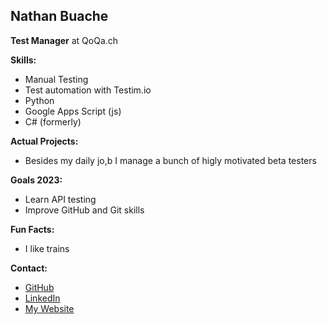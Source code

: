 ## Nathan Buache

**Test Manager** at QoQa.ch

**Skills:**
* Manual Testing
* Test automation with Testim.io
* Python
* Google Apps Script (js)
* C# (formerly)

**Actual Projects:**
* Besides my daily jo,b I manage a bunch of higly motivated beta testers


**Goals 2023:**
* Learn API testing
* Improve GitHub and Git skills

**Fun Facts:**
* I like trains

**Contact:**
* [GitHub](https://github.com/nthnbch)
* [LinkedIn](https://www.linkedin.com/in/nathanbuache)
* [My Website](https://buache.com)
